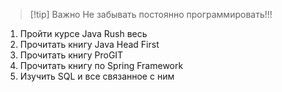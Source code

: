 > [!tip] Важно
>  Не забывать постоянно программировать!!!

1. Пройти курсе Java Rush весь
2. Прочитать книгу Java Head First
3. Прочитать книгу ProGIT
4. Прочитать книгу по Spring Framework
5. Изучить SQL и все связанное с ним



